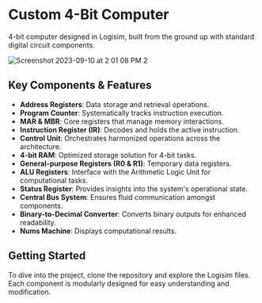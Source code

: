 # Custom 4-Bit Computer
4-bit computer designed in Logisim, built from the ground up with standard digital circuit components.

![Screenshot 2023-09-10 at 2 01 08 PM 2](https://github.com/kianfattahy/4BIT_CPU/assets/94335877/3c16b51d-c733-4b7c-a8e1-a536016b213a)

## Key Components & Features

- **Address Registers**: Data storage and retrieval operations.
- **Program Counter**: Systematically tracks instruction execution.
- **MAR & MBR**: Core registers that manage memory interactions.
- **Instruction Register (IR)**: Decodes and holds the active instruction.
- **Control Unit**: Orchestrates harmonized operations across the architecture.
- **4-bit RAM**: Optimized storage solution for 4-bit tasks.
- **General-purpose Registers (R0 & R1)**: Temporary data registers.
- **ALU Registers**: Interface with the Arithmetic Logic Unit for computational tasks.
- **Status Register**: Provides insights into the system's operational state.
- **Central Bus System**: Ensures fluid communication amongst components.
- **Binary-to-Decimal Converter**: Converts binary outputs for enhanced readability.
- **Nums Machine**: Displays computational results.

## Getting Started

To dive into the project, clone the repository and explore the Logisim files. Each component is modularly designed for easy understanding and modification.

